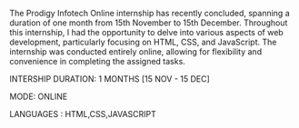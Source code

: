 The Prodigy Infotech Online internship has recently concluded, spanning a duration of one month from 15th November to 15th December. Throughout this internship, I had the opportunity to delve into various aspects of web development, particularly focusing on HTML, CSS, and JavaScript. The internship was conducted entirely online, allowing for flexibility and convenience in completing the assigned tasks.

INTERSHIP DURATION: 1 MONTHS [15 NOV - 15 DEC]

MODE: ONLINE

LANGUAGES : HTML,CSS,JAVASCRIPT
